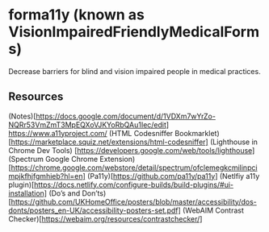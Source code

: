 # forma11y (known as VisionImpairedFriendlyMedicalForms)
Decrease barriers for blind and vision impaired people in medical practices. 

## Resources
 (Notes)[https://docs.google.com/document/d/1VDXm7wYrZo-NQRr53VmZmT3MpEQXoVJKYoRbQAu1Iec/edit]
 https://www.a11yproject.com/
(HTML Codesniffer Bookmarklet)[https://marketplace.squiz.net/extensions/html-codesniffer]
(Lighthouse in Chrome Dev Tools) [https://developers.google.com/web/tools/lighthouse]
(Spectrum Google Chrome Extension)[https://chrome.google.com/webstore/detail/spectrum/ofclemegkcmilinpcimpjkfhjfgmhieb?hl=en]
(Pa11y)[https://github.com/pa11y/pa11y]
(Netlfiy a11y plugin)[https://docs.netlify.com/configure-builds/build-plugins/#ui-installation]
(Do’s and Don’ts)[https://github.com/UKHomeOffice/posters/blob/master/accessibility/dos-donts/posters_en-UK/accessibility-posters-set.pdf]
(WebAIM Contrast Checker)[https://webaim.org/resources/contrastchecker/]
